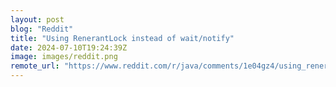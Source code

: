 ```yaml
---
layout: post
blog: "Reddit"
title: "Using RenerantLock instead of wait/notify"
date: 2024-07-10T19:24:39Z
image: images/reddit.png
remote_url: "https://www.reddit.com/r/java/comments/1e04gz4/using_renerantlock_instead_of_waitnotify/"
---
```

